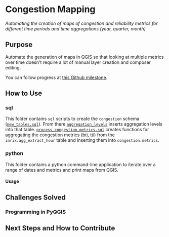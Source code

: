 # Congestion Mapping 
*Automating the creation of maps of congestion and reliability metrics for different time periods and time aggregations (year, quarter, month)*

## Purpose
Automate the generation of maps in QGIS so that looking at multiple metrics over time doesn't require a lot of manual layer creation and composer editing.

You can follow progress at [this Github milestone](https://github.com/CityofToronto/bdit_congestion/milestone/1).
## How to Use

### sql
This folder contains `sql` scripts to create the `congestion` schema ([`new_tables.sql`](sql/new_tables.sql)). From there [`aggregation_levels`](sql/aggregation_levels.sql) inserts aggregation levels into that table. [`process_congestion_metrics.sql`](sql/process_congestion_metrics.sql) creates functions for aggregating the congestion metrics (bti, tti) from the `inrix.agg_extract_hour` table and inserting them into `congestion.metrics`.

### python
This folder contains a python command-line application to iterate over a range of dates and metrics and print maps from QGIS.

#### Usage

## Challenges Solved

### Programming in PyQGIS

## Next Steps and How to Contribute
